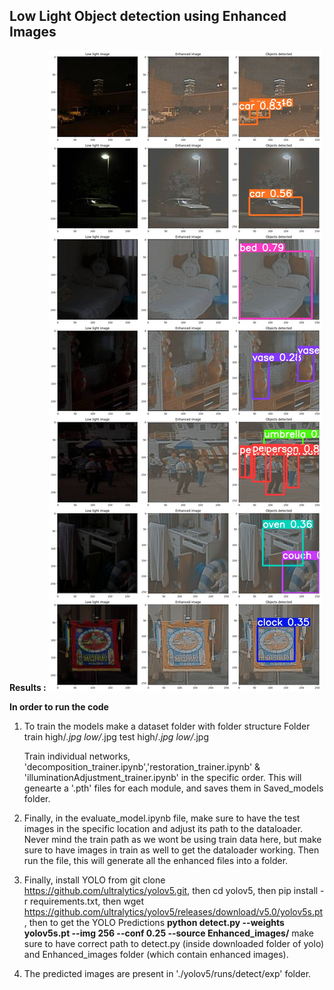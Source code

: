 ## Low Light Object detection using Enhanced Images 
**Results :**
![YOLO Object detection applied on enhanced images](final_img.png)

**In order to run the code**
1) To train the models make a dataset folder with folder structure
    Folder
        train
            high/*.jpg
            low/*.jpg
        test
            high/*.jpg
            low/*.jpg
    
    Train individual networks, 'decomposition_trainer.ipynb','restoration_trainer.ipynb' & 'illuminationAdjustment_trainer.ipynb' in the specific order. This will genearte a '.pth' files for each module, and saves them in Saved_models folder.

3) Finally, in the evaluate_model.ipynb file, make sure to have the test images in the specific location and adjust its path to the dataloader. Never mind the train path as we wont be using train data here, but make sure to have images in train as well to get the dataloader working. Then run the file, this will generate all the enhanced files into a folder.
4) Finally, install YOLO from git clone https://github.com/ultralytics/yolov5.git, 
then cd yolov5, 
then pip install -r requirements.txt, 
then wget https://github.com/ultralytics/yolov5/releases/download/v5.0/yolov5s.pt, 
then to get the YOLO Predictions **python detect.py --weights yolov5s.pt --img 256 --conf 0.25 --source Enhanced_images/** make sure to have correct path to detect.py (inside downloaded folder of yolo) and Enhanced_images folder (which contain enhanced images).
5) The predicted images are present in './yolov5/runs/detect/exp' folder. 

